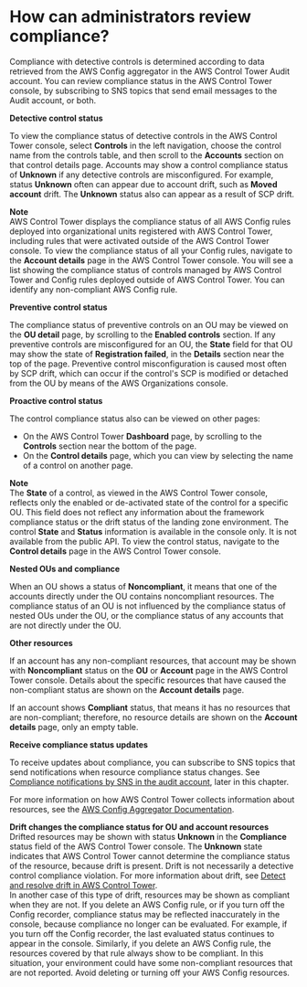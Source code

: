 # How can administrators review compliance?<a name="review-compliance"></a>

Compliance with detective controls is determined according to data retrieved from the AWS Config aggregator in the AWS Control Tower Audit account\. You can review compliance status in the AWS Control Tower console, by subscribing to SNS topics that send email messages to the Audit account, or both\.

**Detective control status**

To view the compliance status of detective controls in the AWS Control Tower console, select **Controls** in the left navigation, choose the control name from the controls table, and then scroll to the **Accounts** section on that control details page\. Accounts may show a control compliance status of **Unknown** if any detective controls are misconfigured\. For example, status **Unknown** often can appear due to account drift, such as **Moved account** drift\. The **Unknown** status also can appear as a result of SCP drift\.

**Note**  
AWS Control Tower displays the compliance status of all AWS Config rules deployed into organizational units registered with AWS Control Tower, including rules that were activated outside of the AWS Control Tower console\. To view the compliance status of all your Config rules, navigate to the **Account details** page in the AWS Control Tower console\. You will see a list showing the compliance status of controls managed by AWS Control Tower and Config rules deployed outside of AWS Control Tower\. You can identify any non\-compliant AWS Config rule\.

**Preventive control status**

The compliance status of preventive controls on an OU may be viewed on the **OU detail** page, by scrolling to the **Enabled controls** section\. If any preventive controls are misconfigured for an OU, the **State** field for that OU may show the state of **Registration failed**, in the **Details** section near the top of the page\. Preventive control misconfiguration is caused most often by SCP drift, which can occur if the control's SCP is modified or detached from the OU by means of the AWS Organizations console\.

**Proactive control status**

The control compliance status also can be viewed on other pages:
+ On the AWS Control Tower **Dashboard** page, by scrolling to the **Controls** section near the bottom of the page\.
+ On the **Control details** page, which you can view by selecting the name of a control on another page\.

**Note**  
The **State** of a control, as viewed in the AWS Control Tower console, reflects only the enabled or de\-activated state of the control for a specific OU\. This field does not reflect any information about the framework compliance status or the drift status of the landing zone environment\. The control **State** and **Status** information is available in the console only\. It is not available from the public API\. To view the control status, navigate to the **Control details** page in the AWS Control Tower console\.

**Nested OUs and compliance**

When an OU shows a status of **Noncompliant**, it means that one of the accounts directly under the OU contains noncompliant resources\. The compliance status of an OU is not influenced by the compliance status of nested OUs under the OU, or the compliance status of any accounts that are not directly under the OU\.

**Other resources**

If an account has any non\-compliant resources, that account may be shown with **Noncompliant** status on the **OU** or **Account** page in the AWS Control Tower console\. Details about the specific resources that have caused the non\-compliant status are shown on the **Account details** page\.

If an account shows **Compliant** status, that means it has no resources that are non\-compliant; therefore, no resource details are shown on the **Account details** page, only an empty table\.

**Receive compliance status updates**

To receive updates about compliance, you can subscribe to SNS topics that send notifications when resource compliance status changes\. See [Compliance notifications by SNS in the audit account](receive-notifications.md), later in this chapter\.

For more information on how AWS Control Tower collects information about resources, see the [AWS Config Aggregator Documentation](https://docs.aws.amazon.com/config/latest/developerguide/aggregate-data.html)\.

**Drift changes the compliance status for OU and account resources**  
Drifted resources may be shown with status **Unknown** in the **Compliance** status field of the AWS Control Tower console\. The **Unknown** state indicates that AWS Control Tower cannot determine the compliance status of the resource, because drift is present\. Drift is not necessarily a detective control compliance violation\. For more information about drift, see [Detect and resolve drift in AWS Control Tower](drift.md)\.   
In another case of this type of drift, resources may be shown as compliant when they are not\. If you delete an AWS Config rule, or if you turn off the Config recorder, compliance status may be reflected inaccurately in the console, because compliance no longer can be evaluated\. For example, if you turn off the Config recorder, the last evaluated status continues to appear in the console\. Similarly, if you delete an AWS Config rule, the resources covered by that rule always show to be compliant\. In this situation, your environment could have some non\-compliant resources that are not reported\. Avoid deleting or turning off your AWS Config resources\.